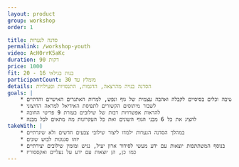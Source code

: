 ```yaml
---
layout: product
group: workshop
order: 1

title: סדנה לנערות
permalink: /workshop-youth
video: AcH0rrK5aKc
duration: 90 דקות
price: 1000
fit: בנות בגילאי 16 - 20
participantCount: מומלץ עד 30
details: הסדנה בנויה מהרצאה, הדגמות, התנסויות ופעילויות
goals: |
    * להציג ולהקנות דרכי חשיבה וכלים בסיסיים לקבלה ואהבה עצמית של גוף ונפש, למרות האתגרים האישיים והדתיים
    * לשבור מיתוסים הקשורים לתפיסת האידיאל למראה החיצוני
    * להראות אפשרויות רבות של שילובים בעזרת 9 פריטי החובה
    * להציג את כל 6 מבני הגוף השונים ואת כל העקרונות מה מתאים לכל מבנה
takeWith: |
    * במהלך הסדנה הנערות ילמדו ליצור שילובי צבעים חדשים ולא שיגרתיים
    * יזהו סגנונות לבוש שונים
    * בנוסף המשתתפות יוצאות עם ידע מעשי לסידור ארון יעיל, נגיש ומזמין שילובים יצירתיים
    * כמו כן, הן יוצאות עם ידע על נעליים ואקססוריז
---
```

